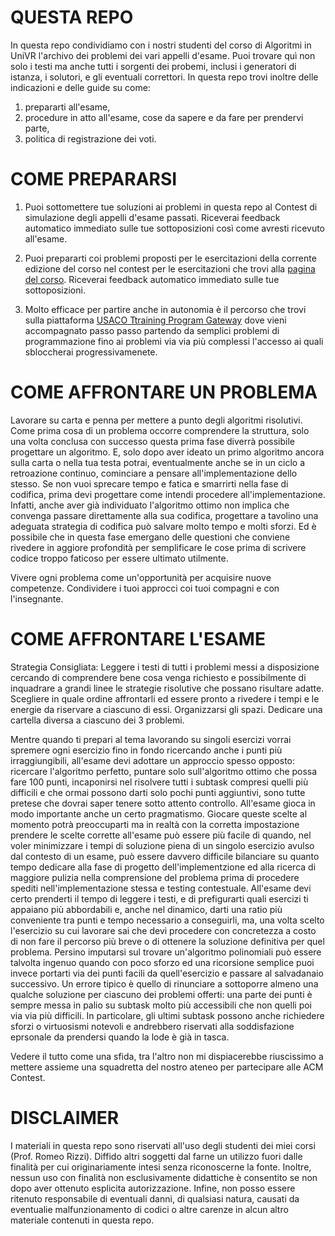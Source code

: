 # QUESTA REPO

In questa repo condividiamo con i nostri studenti del corso di Algoritmi in UniVR l'archivo dei problemi dei vari appelli d'esame. Puoi trovare quì non solo i testi ma anche tutti i sorgenti dei probemi, inclusi i generatori di istanza, i solutori, e gli eventuali correttori.
In questa repo trovi inoltre delle indicazioni e delle guide su come:

1. prepararti all'esame,
2. procedure in atto all'esame, cose da sapere e da fare per prendervi parte,
3. politica di registrazione dei voti.

# COME PREPARARSI

1. Puoi sottomettere tue soluzioni ai problemi in questa repo al <a haref="https://rizzi.olinfo.it/algo-simula-prove">Contest di simulazione degli appelli d'esame passati</a>. Riceverai feedback automatico immediato sulle tue sottoposizioni così come avresti ricevuto all'esame.

2. Puoi prepararti coi problemi proposti per le esercitazioni della corrente edizione del corso nel contest per le esercitazioni che trovi alla <a href="https://http://profs.sci.univr.it/~rrizzi/classes/Algoritmi">pagina del corso</a>.
    Riceverai feedback automatico immediato sulle tue sottoposizioni.
	
3. Molto efficace per partire anche in autonomia è il percorso che trovi sulla piattaforma <a href="https://train.usaco.org/usacogate">USACO
Ttraining Program Gateway</a> dove vieni accompagnato passo passo partendo da semplici problemi di programmazione fino ai problemi via via più complessi l'accesso ai quali sbloccherai progressivamenete.

# COME AFFRONTARE UN PROBLEMA

Lavorare su carta e penna per mettere a punto degli algoritmi risolutivi.
Come prima cosa di un problema occorre comprendere la struttura, solo una volta conclusa con successo questa prima fase
diverrà possibile progettare un algoritmo.
E, solo dopo aver ideato un primo algoritmo ancora sulla carta o nella tua testa potrai, eventualmente anche se in un ciclo a retroazione continuo,
cominciare a pensare all'implementazione dello stesso.
Se non vuoi sprecare tempo e fatica e smarrirti nella fase di codifica, prima devi progettare come intendi procedere all'implementazione. 
Infatti, anche aver già individuato l'algoritmo ottimo non implica che convenga passare direttamente alla sua codifica,
progettare a tavolino una adeguata strategia di codifica può salvare molto tempo e molti sforzi.
Ed è possibile che in questa fase emergano delle questioni che conviene rivedere in aggiore profondità per semplificare le cose prima di scrivere codice troppo faticoso per essere ultimato utilmente.

Vivere ogni problema come un'opportunità per acquisire nuove competenze.
Condividere i tuoi approcci coi tuoi compagni e con l'insegnante.

# COME AFFRONTARE L'ESAME

Strategia Consigliata:
Leggere i testi di tutti i problemi messi a disposizione cercando di comprendere bene cosa venga richiesto e possibilmente di inquadrare a grandi linee le strategie risolutive che possano risultare adatte.
Scegliere in quale ordine affrontarli ed essere pronto a rivedere i tempi e le energie da riservare a ciascuno di essi.
Organizzarsi gli spazi. Dedicare una cartella diversa a ciascuno dei 3 problemi.

Mentre quando ti prepari al tema lavorando su singoli esercizi vorrai spremere ogni esercizio fino in fondo ricercando anche i punti più irraggiungibili, all'esame devi adottare un approccio spesso opposto:
ricercare l'algoritmo perfetto, puntare solo sull'algoritmo ottimo che possa fare 100 punti, incaponirsi nel risolvere tutti i subtask compresi quelli più difficili e che ormai possono darti solo pochi punti aggiuntivi, sono tutte pretese che dovrai saper tenere sotto attento controllo.
All'esame gioca in modo importante anche un certo pragmatismo.
Giocare queste scelte al momento potrà preoccuparti ma in realtà con la corretta impostazione prendere le scelte corrette all'esame può essere più facile di quando, nel voler minimizzare i tempi di soluzione piena di un singolo esercizio avulso dal contesto di un esame, può essere davvero difficile bilanciare su quanto tempo dedicare alla fase di progetto dell'implementzione ed alla ricerca di maggiore pulizia nella comprensione del problema prima di procedere spediti nell'implementazione stessa e testing contestuale.
All'esame devi certo prenderti il tempo di leggere i testi, e di prefigurarti quali esercizi ti appaiano più abbordabili e, anche nel dinamico, darti una ratio più conveniente tra punti e tempo necessario a conseguirli, ma, una volta scelto l'esercizio su cui lavorare sai che devi procedere con concretezza a costo di non fare il percorso più breve o di ottenere la soluzione definitiva per quel problema.
Persino imputarsi sul trovare un'algoritmo polinomiali può essere talvolta ingenuo quando con poco sforzo ed una ricorsione semplice puoi invece portarti via dei punti facili da quell'esercizio e passare al salvadanaio successivo.
Un errore tipico è quello di rinunciare a sottoporre almeno una qualche soluzione per ciascuno dei problemi offerti: una parte dei punti è sempre messa in palio su subtask molto più accessibili che non quelli poi via via più difficili. In particolare, gli ultimi subtask possono anche richiedere sforzi o virtuosismi notevoli e andrebbero riservati alla soddisfazione eprsonale da prendersi quando la lode è già in tasca. 

Vedere il tutto come una sfida, tra l'altro non mi dispiacerebbe riuscissimo a mettere assieme una squadretta del nostro ateneo per partecipare alle ACM Contest.

# DISCLAIMER

I materiali in questa repo sono riservati all'uso degli studenti dei miei corsi (Prof. Romeo Rizzi). Diffido altri soggetti dal farne un utilizzo fuori dalle finalità per cui originariamente intesi senza riconoscerne la fonte. Inoltre, nessun uso con finalità non esclusivamente didattiche è consentito se non dopo aver ottenuto esplicita autorizzazione.
Infine, non posso essere ritenuto responsabile di eventuali danni, di qualsiasi natura, causati da eventualie malfunzionamento di codici o altre carenze in alcun altro materiale contenuti in questa repo.
